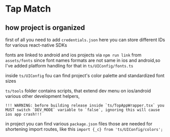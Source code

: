 # Tap Match

## how project is organized

first of all you need to add `credentials.json` here you can store different IDs for various react-native SDKs

fonts are linked to android and ios projects via `npm run link` from `assets/fonts`
since font names formats are not same in ios and android,so I've added platform handling for that in `ts/UIConfig/fonts.ts` 

inside `ts/UIConfig` fou can find project's color palette and standardized font sizes


`ts/tools` folder contains scripts, that extend dev menu on ios/android various other development helpers, 

    !!! WARNING: before building release inside `ts/TopAppWrapper.tsx` you MUST switch `DEV_MODE` variable to `false`, ignoring this will cause ios app crash!!!

in project you can find various `package.json` files those are needed for shortening import routes, like this `import {_c} from 'ts/UIConfig/colors';`
